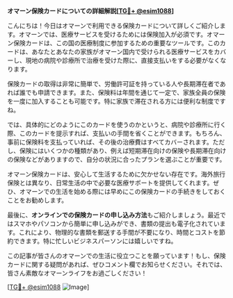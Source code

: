 **オマーン保険カードについての詳細解説[[TG💪+ @esim1088](https://t.me/s/esim1088)]**

こんにちは！今日はオマーンで利用できる保険カードについて詳しくご紹介します。オマーンでは、医療サービスを受けるためには保険加入が必須です。オマーン保険カードは、この国の医療制度に参加するための重要なツールです。このカードは、あなたとあなたの家族がオマーン国内で受けられる医療サービスをカバーし、現地の病院や診療所で治療を受けた際に、直接支払いをする必要がなくなります。

保険カードの取得は非常に簡単で、労働許可証を持っている人や長期滞在者であれば誰でも申請できます。また、保険料は年間を通じて一定で、家族全員の保険を一度に加入することも可能です。特に家族で滞在される方には便利な制度ですね。

では、具体的にどのようにこのカードを使うのかというと、病院や診療所に行く際、このカードを提示すれば、支払いの手間を省くことができます。もちろん、事前に保険料を支払っていれば、その後の治療費はすべてカバーされます。ただし、保険にはいくつかの種類があり、例えば短期滞在向けの保険や長期滞在向けの保険などがありますので、自分の状況に合ったプランを選ぶことが重要です。

オマーン保険カードは、安心して生活するために欠かせない存在です。海外旅行保険とは異なり、日常生活の中で必要な医療サポートを提供してくれます。ぜひ、オマーンでの生活を始める際には早めにこの保険カードの手続きをしておくことをお勧めします。

最後に、**オンラインでの保険カードの申し込み方法**もご紹介しましょう。最近ではスマホやパソコンから簡単に申し込みができ、書類の提出も電子化されています。これにより、物理的な書類を郵送する手間が不要になり、時間とコストを節約できます。特に忙しいビジネスパーソンには嬉しいですね。

この記事が皆さんのオマーンでの生活に役立つことを願っています！もし、保険カードに関する疑問があれば、ぜひコメント欄でお知らせください。それでは、皆さん素敵なオマーンライフをお過ごしください！

[[TG💪+ @esim1088](https://t.me/s/esim1088) ![Image](https://i.postimg.cc/Y0z9fWf4/image.png)]